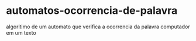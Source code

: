 # automatos-ocorrencia-de-palavra
algoritimo de um automato que verifica a ocorrencia da palavra computador em um texto
